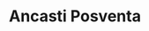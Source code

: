 ---
title: "Ancasti Posventa"
url: /san-fernando-del-valle-de-catamarca/ancasti-posventa/
shop: Autowerkstatt
---